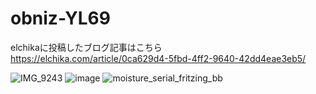 # obniz-YL69
elchikaに投稿したブログ記事はこちら  
https://elchika.com/article/0ca629d4-5fbd-4ff2-9640-42dd4eae3eb5/

![IMG_9243](https://user-images.githubusercontent.com/57553950/118135087-90c89000-b43d-11eb-9913-3c5321591e63.jpg)
![image](https://user-images.githubusercontent.com/57553950/118135237-bd7ca780-b43d-11eb-90b3-7e3bd4fdeef1.png)
![moisture_serial_fritzing_bb](https://user-images.githubusercontent.com/57553950/118135104-96be7100-b43d-11eb-8fa6-b44de8cbd8a5.jpg)
